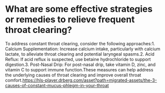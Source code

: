 # What are some effective strategies or remedies to relieve frequent throat clearing?

To address constant throat clearing, consider the following approaches:1. Calcium Supplementation: Increase calcium intake, particularly with calcium lactate, to alleviate throat clearing and potential laryngeal spasms.2. Acid Reflux: If acid reflux is suspected, use betaine hydrochloride to support digestion.3. Post-Nasal Drip: For post-nasal drip, take vitamin D, zinc, and vitamin C to support immune function.These measures can help address the underlying causes of throat clearing and improve overall throat comfort.https://hls-player.drberg.com/asset?path=migrated-assets/the-3-causes-of-constant-mucus-phlegm-in-your-throat